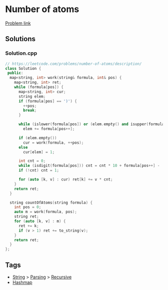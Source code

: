 # Number of atoms

[Problem link](https://leetcode.com/problems/number-of-atoms/description/)

## Solutions


### Solution.cpp
```cpp
// https://leetcode.com/problems/number-of-atoms/description/
class Solution {
 public:
  map<string, int> work(string& formula, int& pos) {
    map<string, int> ret;
    while (formula[pos]) {
      map<string, int> cur;
      string elem;
      if (formula[pos] == ')') {
        ++pos;
        break;
      }

      while (islower(formula[pos]) or (elem.empty() and isupper(formula[pos])))
        elem += formula[pos++];

      if (elem.empty())
        cur = work(formula, ++pos);
      else
        cur[elem] = 1;

      int cnt = 0;
      while (isdigit(formula[pos])) cnt = cnt * 10 + formula[pos++] - '0';
      if (!cnt) cnt = 1;

      for (auto [k, v] : cur) ret[k] += v * cnt;
    }
    return ret;
  }

  string countOfAtoms(string formula) {
    int pos = 0;
    auto m = work(formula, pos);
    string ret;
    for (auto [k, v] : m) {
      ret += k;
      if (v > 1) ret += to_string(v);
    }
    return ret;
  }
};
```
## Tags

* [String](/Collections/string.md#string) > [Parsing](/Collections/string.md#parsing) > [Recursive](/Collections/string.md#recursive)
* [Hashmap](/Collections/hashmap.md#hashmap)
